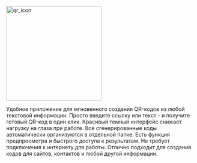 <img width="254" height="252" alt="qr_icon" src="https://github.com/user-attachments/assets/4b8c88ae-4607-4d27-b382-ebb5845a4afe" />

Удобное приложение для мгновенного создания QR-кодов из любой текстовой информации. Просто введите ссылку или текст - и получите готовый QR-код в один клик. Красивый темный интерфейс снижает нагрузку на глаза при работе. Все сгенерированные коды автоматически организуются в отдельной папке. Есть функция предпросмотра и быстрого доступа к результатам. Не требует подключения к интернету для работы. Отлично подходит для создания кодов для сайтов, контактов и любой другой информации.

